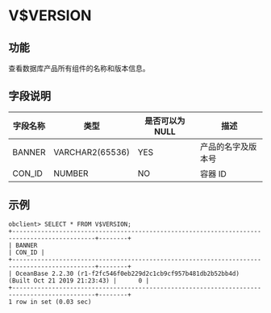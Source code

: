 V$VERSION 
==============================



**功能** 
---------------------------

查看数据库产品所有组件的名称和版本信息。

**字段说明** 
-----------------------------



| **字段名称** |     **类型**      | **是否可以为 NULL** |  **描述**   |
|----------|-----------------|----------------|-----------|
| BANNER   | VARCHAR2(65536) | YES            | 产品的名字及版本号 |
| CON_ID   | NUMBER          | NO             | 容器 ID     |



示例 
-----------------------

    obclient> SELECT * FROM V$VERSION;
    +---------------------------------------------------------------------------------------------+--------+
    | BANNER                                                                                      | CON_ID |
    +---------------------------------------------------------------------------------------------+--------+
    | OceanBase 2.2.30 (r1-f2fc546f0eb229d2c1cb9cf957b481db2b52bb4d) (Built Oct 21 2019 21:23:43) |      0 |
    +---------------------------------------------------------------------------------------------+--------+
    1 row in set (0.03 sec)


